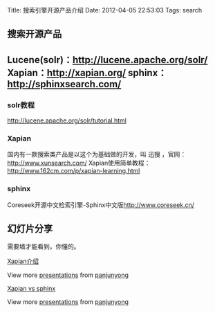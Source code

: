 Title: 搜索引擎开源产品介绍
Date: 2012-04-05 22:53:03
Tags: search


## 搜索开源产品 
Lucene(solr)：<http://lucene.apache.org/solr/> 
Xapian：<http://xapian.org/> 
sphinx：<http://sphinxsearch.com/> 
---------------- 

### solr教程
<http://lucene.apache.org/solr/tutorial.html> 

### Xapian
国内有一款搜索类产品是以这个为基础做的开发，叫 迅搜 ，官网：<http://www.xunsearch.com/> 
Xapian使用简单教程：<http://www.162cm.com/p/xapian-learning.html> 

### sphinx
Coreseek开源中文检索引擎-Sphinx中文版<http://www.coreseek.cn/>


## 幻灯片分享

需要墙才能看到，你懂的。 

[Xapian介绍](http://www.slideshare.net/panjunyong/xapian)

View more [presentations](http://www.slideshare.net/) from [panjunyong](http://www.slideshare.net/panjunyong)

[Xapian vs sphinx](http://www.slideshare.net/panjunyong/xapian-vs-sphinx)

View more [presentations](http://www.slideshare.net/) from [panjunyong](http://www.slideshare.net/panjunyong)
